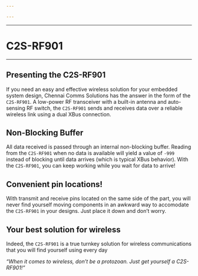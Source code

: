 ```yaml
---

---
```


----

# C2S-RF901

----

<WideSubtitleBlock>

## Presenting the C2S-RF901
</WideSubtitleBlock>

If you need an easy and effective wireless solution for your embedded system design, Chennai Comms Solutions has the answer in the form of the `C2S-RF901`. A low-power RF transceiver with a built-in antenna and auto-sensing RF switch, the `C2S-RF901` sends and receives data over a reliable wireless link using a dual XBus connection. 

<WideSubtitleBlock>

## Non-Blocking Buffer
</WideSubtitleBlock>

All data received is passed through an internal non-blocking buffer. Reading from the `C2S-RF901` when no data is available will yield a value of `-999` instead of blocking until data arrives (which is typical XBus behavior). With the `C2S-RF901`, you can keep working while you wait for data to arrive!

<WideSubtitleBlock>

## Convenient pin locations!
</WideSubtitleBlock>

With transmit and receive pins located on the same side of the part, you will never find yourself moving components in an awkward way to accomodate the `C2S-RF901` in your designs. Just place it down and don’t worry.

<ImgContainer src="/images/28.webp" alt="C2S-RF901" />

<WideSubtitleBlock>

## Your best solution for wireless
</WideSubtitleBlock>

Indeed, the `C2S-RF901` is a true turnkey solution for wireless communications that you will find yourself using every day

_“When it comes to wireless, don’t be a protozoan. Just get yourself a C2S-RF901!”_

